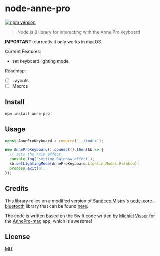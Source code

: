 # node-anne-pro

[![npm version](https://badge.fury.io/js/node-anne-pro.svg)](https://badge.fury.io/js/node-anne-pro)

> Node.js 8 library for interacting with the Anne Pro keyboard

**IMPORTANT**: currently it only works in macOS

Current Features:

- set keyboard lighting mode

Roadmap:

- [ ] Layouts
- [ ] Macros

## Install

```bash
npm install anne-pro
```

## Usage

```javascript
const AnneProKeyboard = require('../index');

new AnneProKeyboard().connect().then(kb => {
  // sets the rain effect
  console.log('setting Rainbow effect');
  kb.setLightingMode(AnneProKeyboard.LightingModes.Rainbow);
  process.exit(0);
});
```

## Credits

This library relies on a modified version of [Sandeep Mistry](https://github.com/sandeepmistry)'s [node-core-bluetooth](https://github.com/sandeepmistry/node-core-bluetooth) library that can be found [here](https://github.com/fcoury/node-core-bluetooth).

The code is written based on the Swift code written by [Michiel Visser](https://github.com/msvisser) for the [AnnePro-mac](https://github.com/msvisser/AnnePro-mac) app, which is awesome!

## License

[MIT](http://vjpr.mit-license.org)
